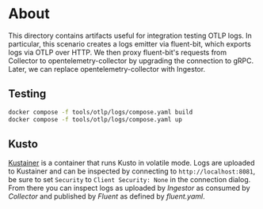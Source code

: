 # About

This directory contains artifacts useful for integration testing OTLP logs.
In particular, this scenario creates a logs emitter via fluent-bit, which exports
logs via OTLP over HTTP. We then proxy fluent-bit's requests from Collector to
opentelemetry-collector by upgrading the connection to gRPC. Later, we can replace
opentelemetry-collector with Ingestor.

## Testing

```bash
docker compose -f tools/otlp/logs/compose.yaml build
docker compose -f tools/otlp/logs/compose.yaml up
```

## Kusto

[Kustainer](https://learn.microsoft.com/en-us/azure/data-explorer/kusto-emulator-install) is a container that
runs Kusto in volatile mode. Logs are uploaded to Kustainer and can be inspected by connecting to `http://localhost:8081`, be sure to set `Security` to `Client Security: None` in the connection dialog. From there you can
inspect logs as uploaded by _Ingestor_ as consumed by _Collector_ and published by _Fluent_ as defined by _fluent.yaml_.